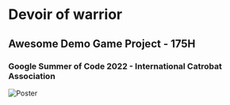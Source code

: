 # Devoir of warrior
## Awesome Demo Game Project - 175H
### Google Summer of Code 2022 - International Catrobat Association
![Poster](https://user-images.githubusercontent.com/81173749/188976618-cd363d57-26d5-4c78-9db9-e831183ed8a0.png)
